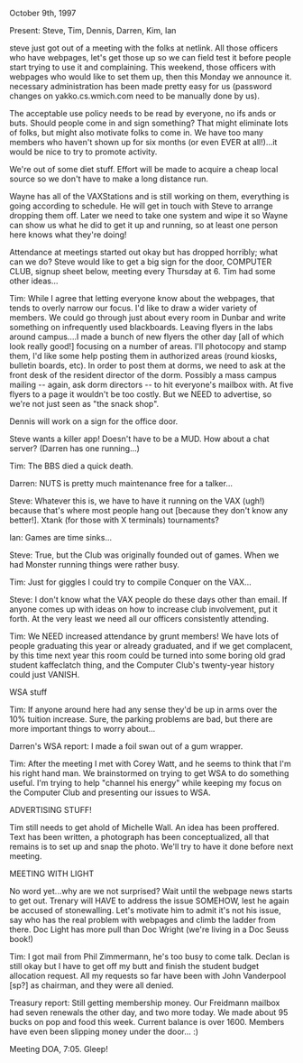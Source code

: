  October 9th, 1997 </p><p>
Present: Steve, Tim, Dennis, Darren, Kim, Ian </p><p>
steve just got out of a meeting with the folks at netlink. All those officers who have webpages, let's get those up so we can field test it before people start trying to use it and complaining. This weekend, those officers with webpages who would like to set them up, then this Monday we announce it. necessary administration has been made pretty easy for us (password changes on yakko.cs.wmich.com need to be manually done by us). </p><p>
The acceptable use policy needs to be read by everyone, no ifs ands or buts. Should people come in and sign something? That might eliminate lots of folks, but might also motivate folks to come in. We have too many members who haven't shown up for six months (or even EVER at all!)...it would be nice to try to promote activity. </p><p>
We're out of some diet stuff. Effort will be made to acquire a cheap local source so we don't have to make a long distance run. </p><p>
Wayne has all of the VAXStations and is still working on them, everything is going according to schedule. He will get in touch with Steve to arrange dropping them off. Later we need to take one system and wipe it so Wayne can show us what he did to get it up and running, so at least one person here knows what they're doing! </p><p>
Attendance at meetings started out okay but has dropped horribly; what can we do? Steve would like to get a big sign for the door, COMPUTER CLUB, signup sheet below, meeting every Thursday at 6. Tim had some other ideas... </p><p>
Tim: While I agree that letting everyone know about the webpages, that tends to overly narrow our focus. I'd like to draw a wider variety of members. We could go through just about every room in Dunbar and write something on infrequently used blackboards. Leaving flyers in the labs around campus....I made a bunch of new flyers the other day [all of which look really good!] focusing on a number of areas. I'll photocopy and stamp them, I'd like some help posting them in authorized areas (round kiosks, bulletin boards, etc). In order to post them at dorms, we need to ask at the front desk of the resident director of the dorm. Possibly a mass campus mailing -- again, ask dorm directors -- to hit everyone's mailbox with. At five flyers to a page it wouldn't be too costly. But we NEED to advertise, so we're not just seen as "the snack shop". </p><p>
Dennis will work on a sign for the office door. </p><p>
Steve wants a killer app! Doesn't have to be a MUD. How about a chat server? (Darren has one running...) </p><p>
Tim: The BBS died a quick death. </p><p>
Darren: NUTS is pretty much maintenance free for a talker... </p><p>
Steve: Whatever this is, we have to have it running on the VAX (ugh!) because that's where most people hang out [because they don't know any better!]. Xtank (for those with X terminals) tournaments? </p><p>
Ian: Games are time sinks... </p><p>
Steve: True, but the Club was originally founded out of games. When we had Monster running things were rather busy. </p><p>
Tim: Just for giggles I could try to compile Conquer on the VAX... </p><p>
Steve: I don't know what the VAX people do these days other than email. If anyone comes up with ideas on how to increase club involvement, put it forth. At the very least we need all our officers consistently attending. </p><p>
Tim: We NEED increased attendance by grunt members! We have lots of people graduating this year or already graduated, and if we get complacent, by this time next year this room could be turned into some boring old grad student kaffeclatch thing, and the Computer Club's twenty-year history could just VANISH.  </p><p>
WSA stuff </p><p>
Tim: If anyone around here had any sense they'd be up in arms over the 10% tuition increase. Sure, the parking problems are bad, but there are more important things to worry about... </p><p>
Darren's WSA report: I made a foil swan out of a gum wrapper. </p><p>
Tim: After the meeting I met with Corey Watt, and he seems to think that I'm his right hand man. We brainstormed on trying to get WSA to do something useful. I'm trying to help "channel his energy" while keeping my focus on the Computer Club and presenting our issues to WSA. </p><p>
ADVERTISING STUFF! </p><p>
Tim still needs to get ahold of Michelle Wall. An idea has been proffered. Text has been written, a photograph has been conceptualized, all that remains is to set up and snap the photo. We'll try to have it done before next meeting. </p><p>
MEETING WITH LIGHT </p><p>
No word yet...why are we not surprised? Wait until the webpage news starts to get out. Trenary will HAVE to address the issue SOMEHOW, lest he again be accused of stonewalling. Let's motivate him to admit it's not his issue, say who has the real problem with webpages and climb the ladder from there.  Doc Light has more pull than Doc Wright (we're living in a Doc Seuss book!) </p><p>
Tim: I got mail from Phil Zimmermann, he's too busy to come talk. Declan is still okay but I have to get off my butt and finish the student budget allocation request. All my requests so far have been with John Vanderpool [sp?] as chairman, and they were all denied. </p><p>
Treasury report: Still getting membership money. Our Freidmann mailbox had seven renewals the other day, and two more today. We made about 95 bucks on pop and food this week. Current balance is over 1600. Members have even been slipping money under the door... :) </p><p>
Meeting DOA, 7:05. Gleep! </p><p>
</p>
